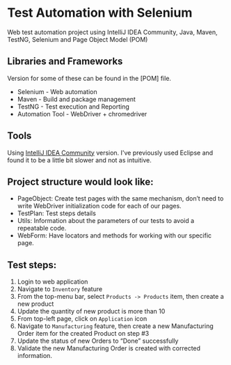# Test Automation with Selenium
Web test automation project using IntelliJ IDEA Community, Java, Maven, TestNG, Selenium and Page Object Model (POM)

## Libraries and Frameworks
Version for some of these can be found in the [POM] file.
* Selenium - Web automation
* Maven - Build and package management
* TestNG - Test execution and Reporting
* Automation Tool - WebDriver + chromedriver

## Tools
Using [IntelliJ IDEA Community](https://www.jetbrains.com/idea/) version.
I've previously used Eclipse and found it to be a little bit slower and not as intuitive.

## Project structure would look like:
* PageObject: Create test pages with the same mechanism, don’t need to write WebDriver initialization code for each of our pages.
* TestPlan: Test steps details
* Utils: Information about the parameters of our tests to avoid a repeatable code.
* WebForm: Have locators and methods for working with our specific page.

## Test steps:
1. Login to web application
2. Navigate to `Inventory` feature
3. From the top-menu bar, select `Products -> Products` item, then create a new
product
4. Update the quantity of new product is more than 10
5. From top-left page, click on `Application` icon
6. Navigate to `Manufacturing` feature, then create a new Manufacturing Order item
for the created Product on step #3
7. Update the status of new Orders to “Done” successfully
8. Validate the new Manufacturing Order is created with corrected information.